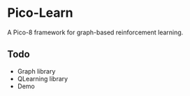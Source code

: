 # Pico-Learn

A Pico-8 framework for graph-based reinforcement learning.

## Todo

- Graph library
- QLearning library
- Demo
